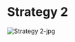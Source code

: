 <h1> Strategy 2</h1>

![Strategy 2-jpg](https://github.com/JulianaGO/Bertoti/assets/88887821/e7a76152-29fe-4ea2-93fc-41542b3a95ce)
